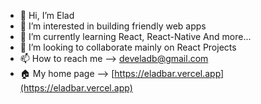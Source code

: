 - 👋 Hi, I’m Elad
- 👀 I’m interested in building friendly web apps
- 🌱 I’m currently learning React, React-Native And more...
- 💞️ I’m looking to collaborate mainly on React Projects
- 📫 How to reach me --> develadb@gmail.com
- 🏠 My home page --> [https://eladbar.vercel.app](https://eladbar.vercel.app)

<!---
develad/develad is a ✨ special ✨ repository because its `README.md` (this file) appears on your GitHub profile.
You can click the Preview link to take a look at your changes.
--->

